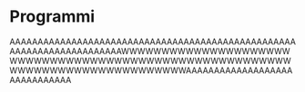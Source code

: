 # Programmi

AAAAAAAAAAAAAAAAAAAAAAAAAAAAAAAAAAAAAAAAAAAAAAAAAAAAAAAAAAAAAAAAAAAAAAAWWWWWWWWWWWWWWWWWWWWWWWWWWWWWWWWWWWWWWWWWWWWWWWWWWWWWWWWWWWWWWWWWWWWWWWWWWWWWWAAAAAAAAAAAAAAAAAAAAAAAAAAAAAA 



